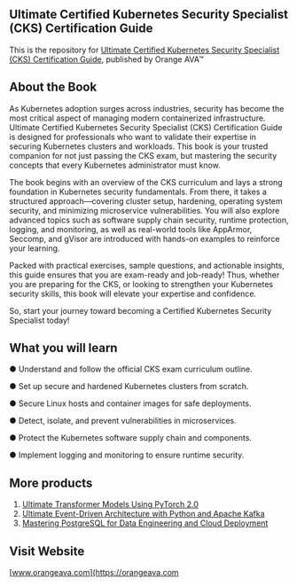 ## Ultimate Certified Kubernetes Security Specialist (CKS) Certification Guide

This is the repository for [Ultimate Certified Kubernetes Security Specialist (CKS) Certification Guide](https://orangeava.com/products/ultimate-certified-kubernetes-security-specialist-cks-certification-guide), published by Orange AVA™

## About the Book
As Kubernetes adoption surges across industries, security has become the most critical aspect of managing modern containerized infrastructure. Ultimate Certified Kubernetes Security Specialist (CKS) Certification Guide is designed for professionals who want to validate their expertise in securing Kubernetes clusters and workloads. This book is your trusted companion for not just passing the CKS exam, but mastering the security concepts that every Kubernetes administrator must know.

The book begins with an overview of the CKS curriculum and lays a strong foundation in Kubernetes security fundamentals. From there, it takes a structured approach—covering cluster setup, hardening, operating system security, and minimizing microservice vulnerabilities. You will also explore advanced topics such as software supply chain security, runtime protection, logging, and monitoring, as well as real-world tools like AppArmor, Seccomp, and gVisor are introduced with hands-on examples to reinforce your learning.

Packed with practical exercises, sample questions, and actionable insights, this guide ensures that you are exam-ready and job-ready! Thus, whether you are preparing for the CKS, or looking to strengthen your Kubernetes security skills, this book will elevate your expertise and confidence.

So, start your journey toward becoming a Certified Kubernetes Security Specialist today!

## What you will learn
● Understand and follow the official CKS exam curriculum outline.

● Set up secure and hardened Kubernetes clusters from scratch.

● Secure Linux hosts and container images for safe deployments.

● Detect, isolate, and prevent vulnerabilities in microservices.

● Protect the Kubernetes software supply chain and components.

● Implement logging and monitoring to ensure runtime security.

## More products

1. [Ultimate Transformer Models Using PyTorch 2.0](https://orangeava.com/products/ultimate-transformer-models-using-pytorch-2-0)
1. [Ultimate Event-Driven Architecture with Python and Apache Kafka](https://orangeava.com/products/ultimate-event-driven-architecture-with-python-and-apache-kafka) 
3. [Mastering PostgreSQL for Data Engineering and Cloud Deployment](https://orangeava.com/products/mastering-postgresql-for-data-engineering-and-cloud-deployment) 

## Visit Website 
[www.orangeava.com](https://orangeava.com
